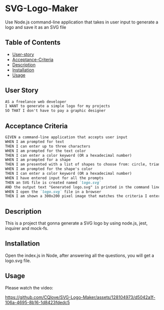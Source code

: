 # SVG-Logo-Maker

Use Node.js command-line application that takes in user input to generate a logo and save it as an SVG file

## Table of Contents

- [User-story](#user-story)
- [Acceptance-Criteria](#acceptance-criteria)
- [Description](#description)
- [Installation](#installation)
- [Usage](#usage)

## User Story

```md
AS a freelance web developer
I WANT to generate a simple logo for my projects
SO THAT I don't have to pay a graphic designer
```

## Acceptance Criteria

```md
GIVEN a command-line application that accepts user input
WHEN I am prompted for text
THEN I can enter up to three characters
WHEN I am prompted for the text color
THEN I can enter a color keyword (OR a hexadecimal number)
WHEN I am prompted for a shape
THEN I am presented with a list of shapes to choose from: circle, triangle, and square
WHEN I am prompted for the shape's color
THEN I can enter a color keyword (OR a hexadecimal number)
WHEN I have entered input for all the prompts
THEN an SVG file is created named `logo.svg`
AND the output text "Generated logo.svg" is printed in the command line
WHEN I open the `logo.svg` file in a browser
THEN I am shown a 300x200 pixel image that matches the criteria I entered
```

## Description

This is a project that gonna generate a SVG logo by using node.js, jest, inquirer and mock-fs.

## Installation

Open the index.js in Node, after answering all the questions, you will get a logo.svg file.

## Usage

Please watch the video:


https://github.com/CQlove/SVG-Logo-Maker/assets/128104973/d5042a1f-106a-4695-8b16-1d8423fdedc5

